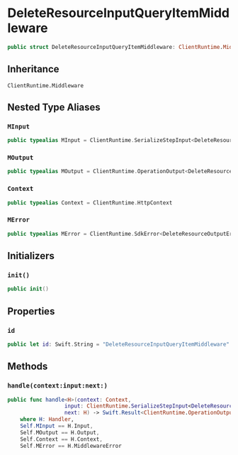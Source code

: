 # DeleteResourceInputQueryItemMiddleware

``` swift
public struct DeleteResourceInputQueryItemMiddleware: ClientRuntime.Middleware 
```

## Inheritance

`ClientRuntime.Middleware`

## Nested Type Aliases

### `MInput`

``` swift
public typealias MInput = ClientRuntime.SerializeStepInput<DeleteResourceInput>
```

### `MOutput`

``` swift
public typealias MOutput = ClientRuntime.OperationOutput<DeleteResourceOutputResponse>
```

### `Context`

``` swift
public typealias Context = ClientRuntime.HttpContext
```

### `MError`

``` swift
public typealias MError = ClientRuntime.SdkError<DeleteResourceOutputError>
```

## Initializers

### `init()`

``` swift
public init() 
```

## Properties

### `id`

``` swift
public let id: Swift.String = "DeleteResourceInputQueryItemMiddleware"
```

## Methods

### `handle(context:input:next:)`

``` swift
public func handle<H>(context: Context,
                  input: ClientRuntime.SerializeStepInput<DeleteResourceInput>,
                  next: H) -> Swift.Result<ClientRuntime.OperationOutput<DeleteResourceOutputResponse>, MError>
    where H: Handler,
    Self.MInput == H.Input,
    Self.MOutput == H.Output,
    Self.Context == H.Context,
    Self.MError == H.MiddlewareError
```
